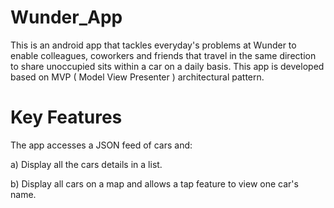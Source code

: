 # Wunder_App

This is an android app that tackles everyday's problems at Wunder to enable colleagues, coworkers and friends that travel in the same direction to share unoccupied sits within a car on a daily basis. This app is developed based on MVP ( Model View Presenter ) architectural pattern.

# Key Features

The app accesses a JSON feed of cars and:

a) Display all the cars details in a list.

b) Display all cars on a map and allows a tap feature to view one car's name.
